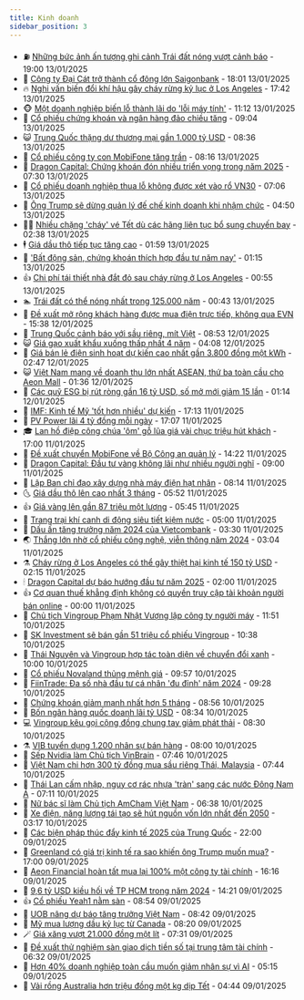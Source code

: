 ```yaml
---
title: Kinh doanh
sidebar_position: 3
---
```


<!-- vnexpress-kinh-doanh:START -->
- ⛽️ [Những bức ảnh ấn tượng ghi cảnh Trái đất nóng vượt cảnh báo](https://vnexpress.net/nhung-buc-anh-an-tuong-ghi-canh-trai-dat-nong-vuot-canh-bao-4838452.html) - 19:00 13/01/2025
- 🐲 [Công ty Đại Cát trở thành cổ đông lớn Saigonbank](https://vnexpress.net/cong-ty-dai-cat-tro-thanh-co-dong-lon-saigonbank-4838780.html) - 18:01 13/01/2025
- 🔥 [Nghi vấn biến đổi khí hậu gây cháy rừng kỷ lục ở Los Angeles](https://vnexpress.net/nghi-van-bien-doi-khi-hau-gay-chay-rung-ky-luc-o-los-angeles-4838569.html) - 17:42 13/01/2025
- 🐵 [Một doanh nghiệp biến lỗ thành lãi do &#39;lỗi máy tính&#39;](https://vnexpress.net/mot-doanh-nghiep-bien-lo-thanh-lai-do-loi-may-tinh-4838749.html) - 11:12 13/01/2025
- 🦅 [Cổ phiếu chứng khoán và ngân hàng đảo chiều tăng](https://vnexpress.net/chung-khoan-hom-nay-13-1-co-phieu-chung-khoan-va-ngan-hang-dao-chieu-4838689.html) - 09:04 13/01/2025
- 😺 [Trung Quốc thặng dư thương mại gần 1.000 tỷ USD](https://vnexpress.net/trung-quoc-thang-du-thuong-mai-gan-1-000-ty-usd-4838644.html) - 08:36 13/01/2025
- 🤩 [Cổ phiếu công ty con MobiFone tăng trần](https://vnexpress.net/co-phieu-cong-ty-con-mobifone-tang-tran-4838652.html) - 08:16 13/01/2025
- 🌮 [Dragon Capital: Chứng khoán đón nhiều triển vọng trong năm 2025](https://vnexpress.net/dragon-capital-chung-khoan-don-nhieu-trien-vong-trong-nam-2025-4837924.html) - 07:30 13/01/2025
- 🧰 [Cổ phiếu doanh nghiệp thua lỗ không được xét vào rổ VN30](https://vnexpress.net/co-phieu-doanh-nghiep-thua-lo-khong-duoc-xet-vao-ro-vn30-4838628.html) - 07:06 13/01/2025
- 🤔 [Ông Trump sẽ dừng quản lý đế chế kinh doanh khi nhậm chức](https://vnexpress.net/ong-trump-se-dung-quan-ly-de-che-kinh-doanh-khi-nham-chuc-4838581.html) - 04:50 13/01/2025
- 🧑‍💻 [Nhiều chặng &#39;cháy&#39; vé Tết dù các hãng liên tục bổ sung chuyến bay](https://vnexpress.net/nhieu-chang-chay-ve-tet-du-cac-hang-lien-tuc-bo-sung-chuyen-bay-4838226.html) - 02:38 13/01/2025
- 🕴 [Giá dầu thô tiếp tục tăng cao](https://vnexpress.net/gia-dau-tho-tiep-tuc-tang-cao-4838469.html) - 01:59 13/01/2025
- 🦩 [&#39;Bất động sản, chứng khoán thích hợp đầu tư năm nay&#39;](https://vnexpress.net/bat-dong-san-chung-khoan-thich-hop-dau-tu-nam-nay-4838380.html) - 01:15 13/01/2025
- 👍 [Chi phí tái thiết nhà đắt đỏ sau cháy rừng ở Los Angeles](https://vnexpress.net/chi-phi-tai-thiet-nha-dat-do-sau-chay-rung-o-los-angeles-4838402.html) - 00:55 13/01/2025
- 🏊 [Trái đất có thể nóng nhất trong 125.000 năm](https://vnexpress.net/trai-dat-co-the-nong-nhat-trong-125-000-nam-4838412.html) - 00:43 13/01/2025
- 🤡 [Đề xuất mở rộng khách hàng được mua điện trực tiếp, không qua EVN](https://vnexpress.net/de-xuat-mo-rong-khach-hang-duoc-mua-dien-truc-tiep-khong-qua-evn-4838333.html) - 15:38 12/01/2025
- 👀 [Trung Quốc cảnh báo với sầu riêng, mít Việt](https://vnexpress.net/trung-quoc-canh-bao-voi-sau-rieng-mit-viet-4838270.html) - 08:53 12/01/2025
- 😺 [Giá gạo xuất khẩu xuống thấp nhất 4 năm](https://vnexpress.net/gia-gao-xuat-khau-xuong-thap-nhat-4-nam-4838256.html) - 04:08 12/01/2025
- 🦣 [Giá bán lẻ điện sinh hoạt dự kiến cao nhất gần 3.800 đồng một kWh](https://vnexpress.net/gia-ban-le-dien-sinh-hoat-du-kien-cao-nhat-gan-3-800-dong-mot-kwh-4838208.html) - 02:47 12/01/2025
- 😺 [Việt Nam mang về doanh thu lớn nhất ASEAN, thứ ba toàn cầu cho Aeon Mall](https://vnexpress.net/viet-nam-mang-ve-doanh-thu-lon-nhat-asean-thu-ba-toan-cau-cho-aeon-mall-4838202.html) - 01:36 12/01/2025
- 💼 [Các quỹ ESG bị rút ròng gần 16 tỷ USD, số mở mới giảm 15 lần](https://vnexpress.net/cac-quy-esg-bi-rut-rong-gan-16-ty-usd-so-mo-moi-giam-15-lan-4838230.html) - 01:14 12/01/2025
- 🤗 [IMF: Kinh tế Mỹ &#39;tốt hơn nhiều&#39; dự kiến](https://vnexpress.net/imf-kinh-te-my-tot-hon-nhieu-du-kien-4838042.html) - 17:13 11/01/2025
- 👀 [PV Power lãi 4 tỷ đồng mỗi ngày](https://vnexpress.net/pv-power-lai-4-ty-dong-moi-ngay-4838179.html) - 17:07 11/01/2025
- 🎓 [Lan hồ điệp công chúa &#39;ôm&#39; gỗ lũa giá vài chục triệu hút khách](https://vnexpress.net/lan-ho-diep-cong-chua-om-go-lua-gia-vai-chuc-trieu-hut-khach-4836751.html) - 17:00 11/01/2025
- 🗽 [Đề xuất chuyển MobiFone về Bộ Công an quản lý](https://vnexpress.net/de-xuat-chuyen-mobifone-ve-bo-cong-an-quan-ly-4838174.html) - 14:22 11/01/2025
- 🚀 [Dragon Capital: Đầu tư vàng không lãi như nhiều người nghĩ](https://vnexpress.net/dragon-capital-dau-tu-vang-khong-lai-nhu-nhieu-nguoi-nghi-4838130.html) - 09:00 11/01/2025
- 🤗 [Lập Ban chỉ đạo xây dựng nhà máy điện hạt nhân](https://vnexpress.net/lap-ban-chi-dao-xay-dung-nha-may-dien-hat-nhan-4838112.html) - 08:14 11/01/2025
- 🌜 [Giá dầu thô lên cao nhất 3 tháng](https://vnexpress.net/gia-dau-tho-len-cao-nhat-3-thang-4838068.html) - 05:52 11/01/2025
- 👍 [Giá vàng lên gần 87 triệu một lượng](https://vnexpress.net/gia-vang-len-gan-87-trieu-mot-luong-4838074.html) - 05:45 11/01/2025
- 🤖 [Trang trại khí canh di động siêu tiết kiệm nước](https://vnexpress.net/trang-trai-khi-canh-di-dong-sieu-tiet-kiem-nuoc-4837562.html) - 05:00 11/01/2025
- 🫣 [Dấu ấn tăng trưởng năm 2024 của Vietcombank](https://vnexpress.net/dau-an-tang-truong-nam-2024-cua-vietcombank-4837869.html) - 03:30 11/01/2025
- 🌏 [Thắng lớn nhờ cổ phiếu công nghệ, viễn thông năm 2024](https://vnexpress.net/thang-lon-nho-co-phieu-cong-nghe-vien-thong-nam-2024-4838017.html) - 03:04 11/01/2025
- ⚗️ [Cháy rừng ở Los Angeles có thể gây thiệt hại kinh tế 150 tỷ USD](https://vnexpress.net/chay-rung-o-los-angeles-co-the-gay-thiet-hai-kinh-te-150-ty-usd-4837980.html) - 02:15 11/01/2025
- 🕯 [Dragon Capital dự báo hướng đầu tư năm 2025](https://vnexpress.net/dragon-capital-du-bao-huong-dau-tu-nam-2025-4837925.html) - 02:00 11/01/2025
- 👍 [Cơ quan thuế khẳng định không có quyền truy cập tài khoản người bán online](https://vnexpress.net/co-quan-thue-khang-dinh-khong-co-quyen-truy-cap-tai-khoan-nguoi-ban-online-4837947.html) - 00:00 11/01/2025
- 🤠 [Chủ tịch Vingroup Phạm Nhật Vượng lập công ty người máy](https://vnexpress.net/chu-tich-vingroup-pham-nhat-vuong-lap-cong-ty-nguoi-may-4837888.html) - 11:51 10/01/2025
- 🌊 [SK Investment sẽ bán gần 51 triệu cổ phiếu Vingroup](https://vnexpress.net/sk-investment-se-ban-gan-51-trieu-co-phieu-vingroup-4837876.html) - 10:38 10/01/2025
- 🌈 [Thái Nguyên và Vingroup hợp tác toàn diện về chuyển đổi xanh](https://vnexpress.net/thai-nguyen-va-vingroup-hop-tac-toan-dien-ve-chuyen-doi-xanh-4837865.html) - 10:00 10/01/2025
- 🥳 [Cổ phiếu Novaland thủng mệnh giá](https://vnexpress.net/co-phieu-novaland-thung-menh-gia-4837863.html) - 09:57 10/01/2025
- 🐻 [FiinTrade: Đa số nhà đầu tư cá nhân &#39;đu đỉnh&#39; năm 2024](https://vnexpress.net/fiintrade-da-so-nha-dau-tu-ca-nhan-du-dinh-nam-2024-4837646.html) - 09:28 10/01/2025
- 💫 [Chứng khoán giảm mạnh nhất hơn 5 tháng](https://vnexpress.net/chung-khoan-hom-nay-10-1-vn-index-giam-manh-nhat-hon-5-thang-4837839.html) - 08:56 10/01/2025
- 🤩 [Bốn ngân hàng quốc doanh lãi tỷ USD](https://vnexpress.net/4-ngan-hang-quoc-doanh-lai-ty-usd-4837692.html) - 08:34 10/01/2025
- 💻 [Vingroup kêu gọi cộng đồng chung tay giảm phát thải](https://vnexpress.net/vingroup-keu-goi-cong-dong-chung-tay-giam-phat-thai-4837802.html) - 08:30 10/01/2025
- ⚗️ [VIB tuyển dụng 1.200 nhân sự bán hàng](https://vnexpress.net/vib-tuyen-dung-1-200-nhan-su-ban-hang-4837776.html) - 08:00 10/01/2025
- 🌈 [Sếp Nvidia làm Chủ tịch VinBrain](https://vnexpress.net/sep-nvidia-lam-chu-tich-vinbrain-4837783.html) - 07:46 10/01/2025
- 🌝 [Việt Nam chi hơn 300 tỷ đồng mua sầu riêng Thái, Malaysia](https://vnexpress.net/viet-nam-chi-hon-300-ty-dong-mua-sau-rieng-thai-malaysia-4837766.html) - 07:44 10/01/2025
- 🥸 [Thái Lan cấm nhập, nguy cơ rác nhựa &#39;tràn&#39; sang các nước Đông Nam Á](https://vnexpress.net/thai-lan-cam-nhap-nguy-co-rac-nhua-tran-sang-cac-nuoc-dong-nam-a-4837637.html) - 07:11 10/01/2025
- 🦆 [Nữ bác sĩ làm Chủ tịch AmCham Việt Nam](https://vnexpress.net/nu-bac-si-lam-chu-tich-amcham-viet-nam-4837748.html) - 06:38 10/01/2025
- 🌋 [Xe điện, năng lượng tái tạo sẽ hút nguồn vốn lớn nhất đến 2050](https://vnexpress.net/xe-dien-nang-luong-tai-tao-se-hut-nguon-von-lon-nhat-den-2050-4837602.html) - 03:17 10/01/2025
- 🦍 [Các biện pháp thúc đẩy kinh tế 2025 của Trung Quốc](https://vnexpress.net/cac-bien-phap-thuc-day-kinh-te-2025-cua-trung-quoc-4837411.html) - 22:00 09/01/2025
- 🤔 [Greenland có giá trị kinh tế ra sao khiến ông Trump muốn mua?](https://vnexpress.net/greenland-co-gia-tri-kinh-te-ra-sao-khien-ong-trump-muon-mua-4837482.html) - 17:00 09/01/2025
- 🧰 [Aeon Financial hoàn tất mua lại 100% một công ty tài chính](https://vnexpress.net/aeon-financial-hoan-tat-mua-lai-100-mot-cong-ty-tai-chinh-4837528.html) - 16:16 09/01/2025
- 🌝 [9,6 tỷ USD kiều hối về TP HCM trong năm 2024](https://vnexpress.net/9-6-ty-usd-kieu-hoi-ve-tp-hcm-trong-nam-2024-4837514.html) - 14:21 09/01/2025
- 👍 [Cổ phiếu Yeah1 nằm sàn](https://vnexpress.net/chung-khoan-hom-nay-9-1-co-phieu-yeah1-nam-san-4837446.html) - 08:54 09/01/2025
- 🗽 [UOB nâng dự báo tăng trưởng Việt Nam](https://vnexpress.net/uob-nang-du-bao-tang-truong-viet-nam-4837305.html) - 08:42 09/01/2025
- 🐎 [Mỹ mua lượng dầu kỷ lục từ Canada](https://vnexpress.net/my-mua-luong-dau-ky-luc-tu-canada-4837370.html) - 08:20 09/01/2025
- 🪄 [Giá xăng vượt 21.000 đồng một lít](https://vnexpress.net/gia-xang-moi-nhat-hom-nay-9-1-4837351.html) - 07:31 09/01/2025
- 🎊 [Đề xuất thử nghiệm sàn giao dịch tiền số tại trung tâm tài chính](https://vnexpress.net/de-xuat-thu-nghiem-san-giao-dich-tien-so-tai-trung-tam-tai-chinh-4837314.html) - 06:32 09/01/2025
- 🗽 [Hơn 40% doanh nghiệp toàn cầu muốn giảm nhân sự vì AI](https://vnexpress.net/hon-40-doanh-nghiep-toan-cau-muon-giam-nhan-su-vi-ai-4837231.html) - 05:15 09/01/2025
- 🦩 [Vải rồng Australia hơn triệu đồng một kg dịp Tết](https://vnexpress.net/vai-rong-australia-hon-trieu-dong-mot-kg-dip-tet-4836185.html) - 04:44 09/01/2025<!-- vnexpress-kinh-doanh:END -->
